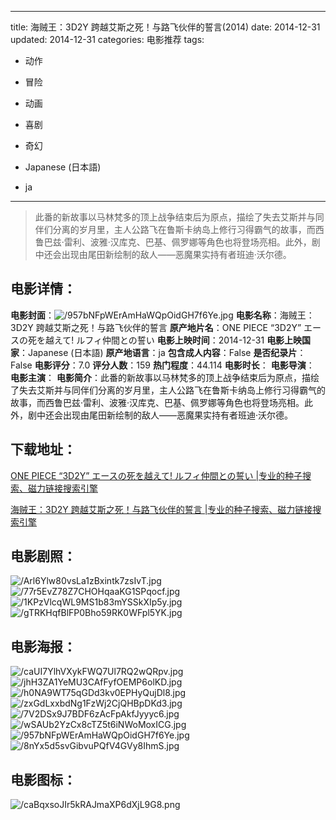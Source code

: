 
---
title: 海贼王：3D2Y 跨越艾斯之死！与路飞伙伴的誓言(2014)
date: 2014-12-31
updated: 2014-12-31
categories: 电影推荐
tags:
- 动作
- 冒险
- 动画
- 喜剧
- 奇幻

- Japanese (日本語)
- ja
---


> 此番的新故事以马林梵多的顶上战争结束后为原点，描绘了失去艾斯并与同伴们分离的岁月里，主人公路飞在鲁斯卡纳岛上修行习得霸气的故事，而西鲁巴兹·雷利、波雅·汉库克、巴基、佩罗娜等角色也将登场亮相。此外，剧中还会出现由尾田新绘制的敌人——恶魔果实持有者班迪·沃尔德。

## **电影详情**：

**电影封面**：<img src="https://image.tmdb.org/t/p/w200/957bNFpWErAmHaWQpOidGH7f6Ye.jpg" alt="/957bNFpWErAmHaWQpOidGH7f6Ye.jpg" title="/957bNFpWErAmHaWQpOidGH7f6Ye.jpg">
**电影名称**：海贼王：3D2Y 跨越艾斯之死！与路飞伙伴的誓言
**原产地片名**：ONE PIECE “3D2Y” エースの死を越えて! ルフィ仲間との誓い
**电影上映时间**：2014-12-31
**电影上映国家**：Japanese (日本語)
**原产地语言**：ja
**包含成人内容**：False
**是否纪录片**：False
**电影评分**：7.0
**评分人数**：159
**热门程度**：44.114
**电影时长**：
**电影导演**：
**电影主演**：
**电影简介**：此番的新故事以马林梵多的顶上战争结束后为原点，描绘了失去艾斯并与同伴们分离的岁月里，主人公路飞在鲁斯卡纳岛上修行习得霸气的故事，而西鲁巴兹·雷利、波雅·汉库克、巴基、佩罗娜等角色也将登场亮相。此外，剧中还会出现由尾田新绘制的敌人——恶魔果实持有者班迪·沃尔德。

## **下载地址**：
[ONE PIECE “3D2Y” エースの死を越えて! ルフィ仲間との誓い |专业的种子搜索、磁力链接搜索引擎](https://movie.amd794.com:2083/?search=ONE%20PIECE%20%E2%80%9C3D2Y%E2%80%9D%20%E3%82%A8%E3%83%BC%E3%82%B9%E3%81%AE%E6%AD%BB%E3%82%92%E8%B6%8A%E3%81%88%E3%81%A6%21%20%E3%83%AB%E3%83%95%E3%82%A3%E4%BB%B2%E9%96%93%E3%81%A8%E3%81%AE%E8%AA%93%E3%81%84&ordering=&mode=match_phrase&page_size=10&page=1)

[海贼王：3D2Y 跨越艾斯之死！与路飞伙伴的誓言 |专业的种子搜索、磁力链接搜索引擎](https://movie.amd794.com:2083/?search=%E6%B5%B7%E8%B4%BC%E7%8E%8B%EF%BC%9A3D2Y%20%E8%B7%A8%E8%B6%8A%E8%89%BE%E6%96%AF%E4%B9%8B%E6%AD%BB%EF%BC%81%E4%B8%8E%E8%B7%AF%E9%A3%9E%E4%BC%99%E4%BC%B4%E7%9A%84%E8%AA%93%E8%A8%80&ordering=&mode=match_phrase&page_size=10&page=1)
 

## **电影剧照**：
<img src="https://image.tmdb.org/t/p/original/Arl6Ylw80vsLa1zBxintk7zsIvT.jpg" alt="/Arl6Ylw80vsLa1zBxintk7zsIvT.jpg" title="/Arl6Ylw80vsLa1zBxintk7zsIvT.jpg"><img src="https://image.tmdb.org/t/p/original/77r5EvZ78Z7CHOHqaaKG1SPqocf.jpg" alt="/77r5EvZ78Z7CHOHqaaKG1SPqocf.jpg" title="/77r5EvZ78Z7CHOHqaaKG1SPqocf.jpg"><img src="https://image.tmdb.org/t/p/original/1KPzVlcqWL9MS1b83mYSSkXIp5y.jpg" alt="/1KPzVlcqWL9MS1b83mYSSkXIp5y.jpg" title="/1KPzVlcqWL9MS1b83mYSSkXIp5y.jpg"><img src="https://image.tmdb.org/t/p/original/gTRKHqfBlFP0Bho59RK0WFpl5YK.jpg" alt="/gTRKHqfBlFP0Bho59RK0WFpl5YK.jpg" title="/gTRKHqfBlFP0Bho59RK0WFpl5YK.jpg">

## **电影海报**：
<img src="https://image.tmdb.org/t/p/original/caUI7YlhVXykFWQ7Ul7RQ2wQRpv.jpg" alt="/caUI7YlhVXykFWQ7Ul7RQ2wQRpv.jpg" title="/caUI7YlhVXykFWQ7Ul7RQ2wQRpv.jpg"><img src="https://image.tmdb.org/t/p/original/jhH3ZA1YeMU3CAfFyfOEMP6olKD.jpg" alt="/jhH3ZA1YeMU3CAfFyfOEMP6olKD.jpg" title="/jhH3ZA1YeMU3CAfFyfOEMP6olKD.jpg"><img src="https://image.tmdb.org/t/p/original/h0NA9WT75qGDd3kv0EPHyQujDl8.jpg" alt="/h0NA9WT75qGDd3kv0EPHyQujDl8.jpg" title="/h0NA9WT75qGDd3kv0EPHyQujDl8.jpg"><img src="https://image.tmdb.org/t/p/original/zxGdLxxbdNg1FzWj2CjQHBpDKd3.jpg" alt="/zxGdLxxbdNg1FzWj2CjQHBpDKd3.jpg" title="/zxGdLxxbdNg1FzWj2CjQHBpDKd3.jpg"><img src="https://image.tmdb.org/t/p/original/7V2DSx9J7BDF6zAcFpAkfJyyyc6.jpg" alt="/7V2DSx9J7BDF6zAcFpAkfJyyyc6.jpg" title="/7V2DSx9J7BDF6zAcFpAkfJyyyc6.jpg"><img src="https://image.tmdb.org/t/p/original/wSAUb2YzCx8cTZ5t6iNWoMoxICG.jpg" alt="/wSAUb2YzCx8cTZ5t6iNWoMoxICG.jpg" title="/wSAUb2YzCx8cTZ5t6iNWoMoxICG.jpg"><img src="https://image.tmdb.org/t/p/original/957bNFpWErAmHaWQpOidGH7f6Ye.jpg" alt="/957bNFpWErAmHaWQpOidGH7f6Ye.jpg" title="/957bNFpWErAmHaWQpOidGH7f6Ye.jpg"><img src="https://image.tmdb.org/t/p/original/8nYx5d5svGibvuPQfV4GVy8IhmS.jpg" alt="/8nYx5d5svGibvuPQfV4GVy8IhmS.jpg" title="/8nYx5d5svGibvuPQfV4GVy8IhmS.jpg">

## **电影图标**：
<img src="https://image.tmdb.org/t/p/original/caBqxsoJIr5kRAJmaXP6dXjL9G8.png" alt="/caBqxsoJIr5kRAJmaXP6dXjL9G8.png" title="/caBqxsoJIr5kRAJmaXP6dXjL9G8.png">
